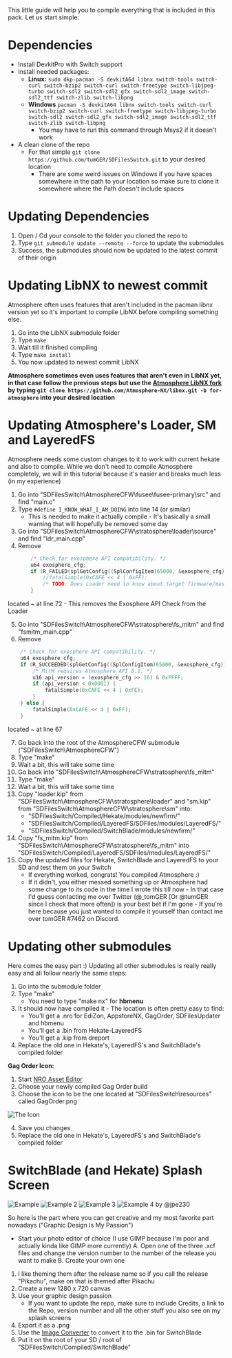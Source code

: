 This little guide will help you to compile everything that is included in this pack. Let us start simple:

# Dependencies

- Install DevkitPro with Switch support
- Install needed packages:
    - **Linux:** ```sudo dkp-pacman -S devkitA64 libnx switch-tools switch-curl switch-bzip2 switch-curl switch-freetype switch-libjpeg-turbo switch-sdl2 switch-sdl2_gfx switch-sdl2_image switch-sdl2_ttf switch-zlib switch-libpng```
    - **Windows** ```pacman -S devkitA64 libnx switch-tools switch-curl switch-bzip2 switch-curl switch-freetype switch-libjpeg-turbo switch-sdl2 switch-sdl2_gfx switch-sdl2_image switch-sdl2_ttf switch-zlib switch-libpng```
        - You may have to run this command through Msys2 if it doesn't work
- A clean clone of the repo
    - For that simple ```git clone https://github.com/tumGER/SDFilesSwitch.git``` to your desired location
        - There are some weird issues on Windows if you have spaces somewhere in the path to your location so make sure to clone it somewhere where the Path doesn't include spaces


# Updating Dependencies

1. Open / Cd your console to the folder you cloned the repo to
2. Type ```git submodule update --remote --force``` to update the submodules
3. Success, the submodules should now be updated to the latest commit of their origin

# Updating LibNX to newest commit

Atmosphere often uses features that aren't included in the pacman libnx version yet so it's important to compile LibNX before compiling something else.

1. Go into the LibNX submodule folder
2. Type ```make```
3. Wait till it finished compiling
4. Type ```make install```
5. You now updated to newest commit LibNX

**Atmosphere sometimes even uses features that aren't even in LibNX yet, in that case follow the previous steps but use the [Atmosphere LibNX fork](https://github.com/Atmosphere-NX/libnx/tree/for-atmosphere) by typing ```git clone https://github.com/Atmosphere-NX/libnx.git -b for-atmosphere``` into your desired location**

# Updating Atmosphere's Loader, SM and LayeredFS

Atmosphere needs some custom changes to it to work with current hekate and also to compile. While we don't need to compile Atmosphere completely, we will in this tutorial because it's easier and breaks much less (in my experience)

1. Go into "SDFilesSwitch\AtmosphereCFW\fusee\fusee-primary\src" and find "main.c"
2. Type ```#define I_KNOW_WHAT_I_AM_DOING``` into line 14 (or similar)
    - This is needed to make it actually compile - It's basically a small warning that will hopefully be removed some day
3. Go into "SDFilesSwitch\AtmosphereCFW\stratosphere\loader\source" and find "ldr_main.cpp"
4. Remove
    ```cpp 
        /* Check for exosphere API compatibility. */
        u64 exosphere_cfg;
        if (R_FAILED(splGetConfig((SplConfigItem)65000, &exosphere_cfg))) {
            //fatalSimple(0xCAFE << 4 | 0xFF);
            /* TODO: Does Loader need to know about target firmware/master key revision? If so, extract from exosphere_cfg. */
        }
    ```
located ~ at line 72
    - This removes the Exosphere API Check from the Loader
    
5. Go into "SDFilesSwitch\AtmosphereCFW\stratosphere\fs_mitm" and find "fsmitm_main.cpp"
6. Remove
```cpp
    /* Check for exosphere API compatibility. */
    u64 exosphere_cfg;
    if (R_SUCCEEDED(splGetConfig((SplConfigItem)65000, &exosphere_cfg))) {
        /* MitM requires Atmosphere API 0.1. */
        u16 api_version = (exosphere_cfg >> 16) & 0xFFFF;
        if (api_version < 0x0001) {
            fatalSimple(0xCAFE << 4 | 0xFE);
        }
    } else {
        fatalSimple(0xCAFE << 4 | 0xFF);
    }
```
located ~ at line 67

7. Go back into the root of the AtmosphereCFW submodule ("SDFilesSwitch\AtmosphereCFW")
8. Type "make"
9. Wait a bit, this will take some time
10. Go back into "SDFilesSwitch\AtmosphereCFW\stratosphere\fs_mitm"
11. Type "make"
12. Wait a bit, this will take some time
13. Copy "loader.kip" from "SDFilesSwitch\AtmosphereCFW\stratosphere\loader" and "sm.kip" from "SDFilesSwitch\AtmosphereCFW\stratosphere\sm" into:
    - "SDFilesSwitch/Compiled/Hekate/modules/newfirm/"
    - "SDFilesSwitch/Compiled/LayeredFS/SDFiles/modules/LayeredFS/"
    - "SDFilesSwitch/Compiled/SwitchBlade/modules/newfirm/"
14. Copy "fs_mitm.kip" from "SDFilesSwitch\AtmosphereCFW\stratosphere\fs_mitm" into "SDFilesSwitch/Compiled/LayeredFS/SDFiles/modules/LayeredFS/"
15. Copy the updated files for Hekate, SwitchBlade and LayeredFS to your SD and test them on your Switch
    - If everything worked, congrats! You compiled Atmosphere :)
    - If it didn't, you either messed something up or Atmosphere had some change to its code in the time I wrote this till now - In that case I'd guess contacting me over Twitter (@_tomGER [Or @tumGER since I check that more often]) is your best bet if I'm gone - If you're here because you just wanted to compile it yourself than contact me over tomGER
    \#7462 on Discord.

# Updating other submodules

Here comes the easy part :) Updating all other submodules is really really easy and all follow nearly the same steps:

1. Go into the submodule folder
2. Type "make"
    - You need to type "make nx" for **hbmenu**
3. It should now have compiled it - The location is often pretty easy to find:
    - You'll get a .nro for EdiZon, AppstoreNX, GagOrder, SDFilesUpdater and hbmenu
    - You'll get a .bin from Hekate-LayeredFS
    - You'll get a .kip from dreport
4. Replace the old one in Hekate's, LayeredFS's and SwitchBlade's compiled folder

**Gag Order Icon:**

1. Start [NRO Asset Editor](https://github.com/vgmoose/nro-asset-editor/releases)
2. Choose your newly compiled Gag Order build
3. Choose the icon to be the one located at "SDFilesSwitch\resources" called GagOrder.png

![The Icon](/resources/GagOrder.png)

4. Save you changes
5. Replace the old one in Hekate's, LayeredFS's and SwitchBlade's compiled folder

# SwitchBlade (and Hekate) Splash Screen

![Example](/resources/Splash/Steins;Splash.png)
![Example 2](/resources/Splash/Splash-tomNX.png)
![Example 3](/resources/Splash/splash.png)
![Example 4 by @jpe230](/resources/Splash/Splash-jpe230.png)

So here is the part where you can get creative and my most favorite part nowadays ("Graphic Design Is My Passion")

- Start your photo editor of choice (I use GIMP because I'm poor and actually kinda like GIMP more currently)
A. Open one of the three .xcf files and change the version number to the number of the release you want to make
B. Create your own one

1. I like theming them after the release name so if you call the release "Pikachu", make on that is themed after Pikachu
2. Create a new 1280 x 720 canvas
3. Use your graphic design passion
    - If you want to update the repo, make sure to include Credits, a link to the Repo, version number and all the other stuff you also see on my splash screens 
4. Export it as a .png
5. Use the [Image Converter](https://github.com/StevenMattera/SwitchBlade-ImageConverter/releases) to convert it to the .bin for SwitchBlade
6. Put it on the root of your SD / root of "SDFilesSwitch/Compiled/SwitchBlade"

    
